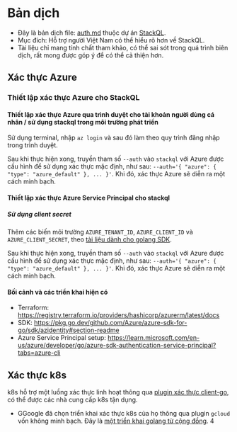# Bản dịch
- Đây là bản dịch file: [auth.md](https://github.com/stackql/stackql/blob/main/docs/auth.md) thuộc dự án [StackQL](https://github.com/stackql/stackql).
- Mục đích: Hỗ trợ người Việt Nam có thể hiểu rõ hơn về StackQL.
- Tài liệu chỉ mang tính chất tham khảo, có thể sai sót trong quá trình biên dịch, rất mong được góp ý để có thể cả thiện hơn.


## Xác thực Azure

### Thiết lập xác thực Azure cho StackQL

#### Thiết lập xác thực Azure qua trình duyệt cho tài khoản người dùng cá nhân / sử dụng stackql trong môi trường phát triển

Sử dụng terminal, nhập `az login` và sau đó làm theo quy trình đăng nhập trong trình duyệt.

Sau khi thực hiện xong, truyền tham số `--auth` vào `stackql` với Azure được cấu hình để sử dụng xác thực mặc định, như sau: `--auth='{ "azure": { "type": "azure_default" }, ... }'`.  Khi đó, xác thực Azure sẽ diễn ra một cách minh bạch.

#### Thiết lập xác thực Azure Service Principal cho stackql

##### Sử dụng client secret

Thêm các biến môi trường `AZURE_TENANT_ID`, `AZURE_CLIENT_ID` và `AZURE_CLIENT_SECRET`, theo [tài liệu dành cho golang SDK](https://learn.microsoft.com/en-us/azure/developer/go/azure-sdk-authentication-service-principal?tabs=azure-cli#-option-1-authenticate-with-a-secret).

Sau khi thực hiện xong, truyền tham số `--auth` vào `stackql` với Azure được cấu hình để sử dụng xác thực mặc định, như sau:  `--auth='{ "azure": { "type": "azure_default" }, ... }'`.  Khi đó, xác thực Azure sẽ diễn ra một cách minh bạch.

#### Bối cảnh và các triển khai hiện có

- Terraform: https://registry.terraform.io/providers/hashicorp/azurerm/latest/docs
- SDK: https://pkg.go.dev/github.com/Azure/azure-sdk-for-go/sdk/azidentity#section-readme
- Azure Service Principal setup: https://learn.microsoft.com/en-us/azure/developer/go/azure-sdk-authentication-service-principal?tabs=azure-cli

## Xác thực k8s

k8s hỗ trợ một luồng xác thực linh hoạt thông qua [plugin xác thực client-go](https://kubernetes.io/docs/reference/access-authn-authz/authentication/#client-go-credential-plugins), có thể được các nhà cung cấp k8s tận dụng.

- GGoogle đã chọn triển khai xác thực k8s của họ thông qua plugin `gcloud` vốn không minh bạch. Đây là [một triển khai golang từ cộng đồng](https://pkg.go.dev/github.com/traviswt/gke-auth-plugin). 4